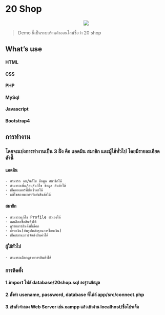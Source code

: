 # 20 Shop

<p align="center">
    <img src="screenshot/screenshot.gif"></a>
</p>

> Demo นี้เป็นระบบร้านค้าออนไลน์ชื่อว่า 20 shop 

## What’s use
#### HTML
#### CSS
#### PHP
#### MySql
#### Javascript
#### Bootstrap4


## การทำงาน
### โดยจะแบ่งการทำงานเป็น 3 ฝั่ง คือ แอดมิน สมาชิก และผู้ใช้ทั่วไป โดยมีรายละเอียด ดังนี้ 
#### แอดมิน 
    - สามารถ ลบ/แก้ไข ข้อมูล สมาชิกได้
    - สามารถเพิ่ม/ลบ/แก้ไข ข้อมูล สินค้าได้
    - เช็คออเดอร์ที่สั่งเข้ามาได้
    - แก้ไขสถานะการจัดส่งสินค้าได้

#### สมาชิก
    - สามารถแก้ไข Profile ตัวเองได้
    - กดเลือกซื้อสินค้าได้
    - ดูรายการสินค้าที่เลือก
    - ชำระเงิน(อัพรูปหลักฐานการโอนเงิน)
    - เช็คสถานะการจัดส่งสินค่าได้

#### ผู้ใช้ทั่วไป
    - สามารถเลือกดูรายการสินค้าได้

### การติดตั้ง

#### 1.import ไฟล์ database/20shop.sql ลงฐานข้อมูล
#### 2.ตั้งค่า usename, password, database ที่ไฟล์ app/src/connect.php
#### 3.เข้าตัวจำลอง Web Server เช่น xampp แล้วเข้าผ่าน localhost/ชื่อโปรเจ็ค